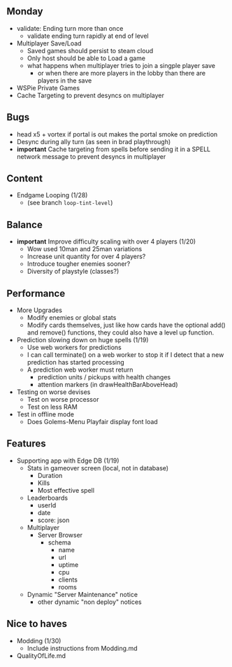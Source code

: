 ## Monday
- validate: Ending turn more than once
    - validate ending turn rapidly at end of level
- Multiplayer Save/Load
    - Saved games should persist to steam cloud
    - Only host should be able to Load a game
    - what happens when multiplayer tries to join a singple player save
        - or when there are more players in the lobby than there are players in the save
- WSPie Private Games
- Cache Targeting to prevent desyncs on multiplayer

## Bugs 
- head x5 + vortex if portal is out makes the portal smoke on prediction
- Desync during ally turn (as seen in brad playthrough)
- **important** Cache targeting from spells before sending it in a SPELL network message to prevent desyncs in multiplayer
## Content
- Endgame Looping (1/28)
    - (see branch `loop-tint-level`)

## Balance
- **important** Improve difficulty scaling with over 4 players (1/20)
    - Wow used 10man and 25man variations
    - Increase unit quantity for over 4 players?
    - Introduce tougher enemies sooner?
    - Diversity of playstyle (classes?)

## Performance
- More Upgrades
    - Modify enemies or global stats
    - Modify cards themselves, just like how cards have the optional add() and remove() functions, they could also have a level up function.
- Prediction slowing down on huge spells (1/19)
    - Use web workers for predictions
    - I can call terminate() on a web worker to stop it if I detect that a new prediction has started processing
    - A prediction web worker must return
        - prediction units / pickups with health changes
        - attention markers (in drawHealthBarAboveHead)
- Testing on worse devises
    - Test on worse processor
    - Test on less RAM
- Test in offline mode
    - Does Golems-Menu Playfair display font load

## Features
- Supporting app with Edge DB (1/19)
    - Stats in gameover screen (local, not in database)
        - Duration
        - Kills
        - Most effective spell
    - Leaderboards
        - userId
        - date
        - score: json
    - Multiplayer
        - Server Browser
            - schema
                - name
                - url
                - uptime
                - cpu
                - clients
                - rooms
    - Dynamic "Server Maintenance" notice
        - other dynamic "non deploy" notices


## Nice to haves
- Modding (1/30)
    - Include instructions from Modding.md
- QualityOfLife.md
